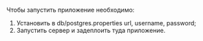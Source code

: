 Чтобы запустить приложение необходимо:

1) Установить в db/postgres.properties url, username, password;
2) Запустить сервер и задеплоить туда приложение.